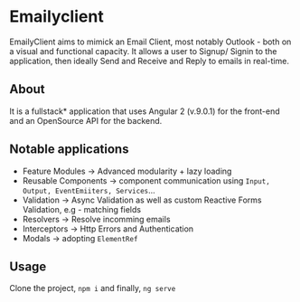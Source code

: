 # Emailyclient

EmailyClient aims to mimick an Email Client, most notably Outlook - both on a visual and functional capacity.
It allows a user to <bold>Signup/ Signin</bold> to the application, then ideally <bold>Send</bold> and <bold>Receive</bold> and <bold>Reply</bold> to emails in real-time.

## About
It is a fullstack* application that uses Angular 2 (v.9.0.1) for the front-end and an OpenSource API for the backend.

## Notable applications
 - Feature Modules     -> Advanced modularity + lazy loading 
 - Reusable Components -> component communication using `Input, Output, EventEmiiters, Services`...
 - Validation          -> Async Validation as well as custom Reactive Forms Validation, e.g - matching fields
 - Resolvers           -> Resolve incomming emails
 - Interceptors        -> Http Errors and Authentication
 - Modals              -> adopting `ElementRef` 



## Usage

Clone the project, `npm i` and finally, `ng serve`
